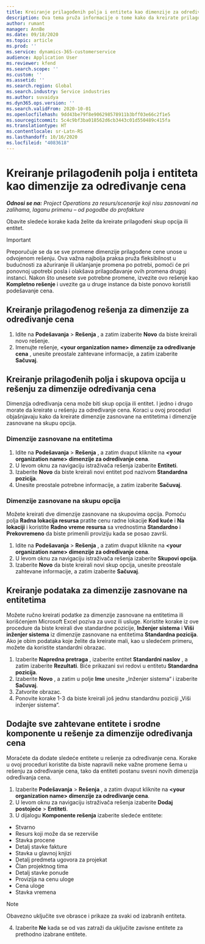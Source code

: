```yaml
---
title: Kreiranje prilagođenih polja i entiteta kao dimenzije za određivanje cena
description: Ova tema pruža informacije o tome kako da kreirate prilagođene skupove opcija ili entitete.
author: rumant
manager: AnnBe
ms.date: 09/18/2020
ms.topic: article
ms.prod: ''
ms.service: dynamics-365-customerservice
audience: Application User
ms.reviewer: kfend
ms.search.scope: ''
ms.custom: ''
ms.assetid: ''
ms.search.region: Global
ms.search.industry: Service industries
ms.author: suvaidya
ms.dyn365.ops.version: ''
ms.search.validFrom: 2020-10-01
ms.openlocfilehash: 9dd43be79f8e906298578911b3bff03e66c2f1e5
ms.sourcegitcommit: 5c4c9bf3ba018562d6cb3443c01d550489c415fa
ms.translationtype: HT
ms.contentlocale: sr-Latn-RS
ms.lasthandoff: 10/16/2020
ms.locfileid: "4083618"
---
```

# <a name="create-custom-fields-and-entities-as-pricing-dimensions"></a>Kreiranje prilagođenih polja i entiteta kao dimenzije za određivanje cena

_**Odnosi se na:** Project Operations za resurs/scenarije koji nisu zasnovani na zalihama, laganu primenu – od pogodbe do profakture_

Obavite sledeće korake kada želite da kreirate prilagođeni skup opcija ili entitet.

> [!IMPORTANT]
> Preporučuje se da se sve promene dimenzije prilagođene cene unose u odvojenom rešenju. Ova važna najbolja praksa pruža fleksibilnost u budućnosti za ažuriranje ili uklanjanje promena po potrebi, pomoći će pri ponovnoj upotrebi posla i olakšava prilagođavanje ovih promena drugoj instanci. Nakon što unesete sve potrebne promene, izvezite ovo rešenje kao **Kompletno rešenje** i uvezite ga u druge instance da biste ponovo koristili podešavanje cena.


## <a name="create-a-custom-solution-for-pricing-dimensions"></a>Kreiranje prilagođenog rešenja za dimenzije za određivanje cena
1. Idite na **Podešavanja** > **Rešenja** , a zatim izaberite **Novo** da biste kreirali novo rešenje. 
2. Imenujte rešenje, **\<your organization name> dimenzije za određivanje cena** , unesite preostale zahtevane informacije, a zatim izaberite **Sačuvaj**.
  
## <a name="create-custom-fields-and-option-sets-in-the-pricing-dimension-solution"></a>Kreiranje prilagođenih polja i skupova opcija u rešenju za dimenzije određivanja cena

Dimenzija određivanja cena može biti skup opcija ili entitet. I jedno i drugo morate da kreirate u rešenju za određivanje cena. Koraci u ovoj proceduri objašnjavaju kako da kreirate dimenzije zasnovane na entitetima i dimenzije zasnovane na skupu opcija.

### <a name="entity-based-dimensions"></a>Dimenzije zasnovane na entitetima

1. Idite na **Podešavanja** > **Rešenja** , a zatim dvaput kliknite na **\<your organization name> dimenzije za određivanje cena**.
2. U levom oknu za navigaciju istraživača rešenja izaberite **Entiteti**.
3. Izaberite **Novo** da biste kreirali novi entitet pod nazivom **Standardna pozicija**. 
4. Unesite preostale potrebne informacije, a zatim izaberite **Sačuvaj**.


### <a name="option-set-based-dimensions"></a>Dimenzije zasnovane na skupu opcija 
Možete kreirati dve dimenzije zasnovane na skupovima opcija. Pomoću polja **Radna lokacija resursa** pratite cenu radne lokacije **Kod kuće** i **Na lokaciji** i koristite **Radno vreme resursa** sa vrednostima **Standardno** i **Prekovremeno** da biste primenili proviziju kada se posao završi.


1. Idite na **Podešavanja** > **Rešenja** , a zatim dvaput kliknite na **\<your organization name> dimenzije za određivanje cena**. 
2. U levom oknu za navigaciju istraživača rešenja izaberite **Skupovi opcija**. 
3. Izaberite **Novo** da biste kreirali novi skup opcija, unesite preostale zahtevane informacije, a zatim izaberite **Sačuvaj**.

## <a name="create-data-for-entity-based-dimensions"></a>Kreiranje podataka za dimenzije zasnovane na entitetima

Možete ručno kreirati podatke za dimenzije zasnovane na entitetima ili korišćenjem Microsoft Excel poziva za uvoz ili usluge. Koristite korake iz ove procedure da biste kreirali dve standardne pozicije, **Inženjer sistema** i **Viši inženjer sistema** iz dimenzije zasnovane na entitetima **Standardna pozicija**. Ako je obim podataka koje želite da kreirate mali, kao u sledećem primeru, možete da koristite standardni obrazac.

1. Izaberite **Napredna pretraga** , izaberite entitet **Standardni naslov** , a zatim izaberite **Rezultati**. Biće prikazani svi redovi u entitetu **Standardna pozicija**.
2. Izaberite **Novo** , a zatim u polje **Ime** unesite „Inženjer sistema“ i izaberite **Sačuvaj**.
3. Zatvorite obrazac. 
4. Ponovite korake 1-3 da biste kreirali još jednu standardnu poziciji „Viši inženjer sistema“.

## <a name="add-all-required-entities-and-related-components-to-the-pricing-dimension-solution"></a>Dodajte sve zahtevane entitete i srodne komponente u rešenje za dimenzije određivanja cena
Moraćete da dodate sledeće entitete u rešenje za određivanje cena. Korake u ovoj proceduri koristite da biste napravili neke važne promene šema u rešenju za određivanje cena, tako da entiteti postanu svesni novih dimenzija određivanja cena.

1. Izaberite **Podešavanja** > **Rešenja** , a zatim dvaput kliknite na **\<your organization name> dimenzije za određivanje cena**. 
2. U levom oknu za navigaciju istraživača rešenja izaberite **Dodaj postojeće** > **Entiteti**.
3. U dijalogu **Komponente rešenja** izaberite sledeće entitete:

  - Stvarno
  - Resurs koji može da se rezerviše
  - Stavka procene
  - Detalj stavke fakture
  - Stavka u glavnoj knjizi
  - Detalj predmeta ugovora za projekat
  - Član projektnog tima
  - Detalj stavke ponude
  - Provizija na cenu uloge
  - Cena uloge 
  - Stavka vremena 


> [!NOTE]
> Obavezno uključite sve obrasce i prikaze za svaki od izabranih entiteta.

4. Izaberite **Ne** kada se od vas zatraži da uključite zavisne entitete za prethodno izabrane entitete.

